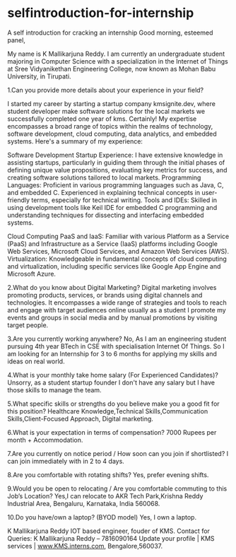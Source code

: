 # selfintroduction-for-internship
A self introduction for cracking an internship
Good morning, esteemed panel,

My name is K Mallikarjuna Reddy. I am currently an undergraduate student majoring in Computer Science with a specialization in the Internet of Things at Sree Vidyanikethan Engineering College, now known as Mohan Babu University, in Tirupati.

1.Can you provide more details about your experience in your field?

I started my career by starting  a startup company kmsignite.dev, where student developer make software solutions for the local markets we successfully completed one year of kms.
Certainly! My expertise encompasses a broad range of topics within the realms of technology, software development, cloud computing, data analytics, and embedded systems. Here's a summary of my experience:

Software Development
Startup Experience: I have extensive knowledge in assisting startups, particularly in guiding them through the initial phases of defining unique value propositions, evaluating key metrics for success, and creating software solutions tailored to local markets.
Programming Languages: Proficient in various programming languages such as Java, C, and embedded C. Experienced in explaining technical concepts in user-friendly terms, especially for technical writing.
Tools and IDEs: Skilled in using development tools like Keil IDE for embedded C programming and understanding techniques for dissecting and interfacing embedded systems.

Cloud Computing
PaaS and IaaS: Familiar with various Platform as a Service (PaaS) and Infrastructure as a Service (IaaS) platforms including Google Web Services, Microsoft Cloud Services, and Amazon Web Services (AWS).
Virtualization: Knowledgeable in fundamental concepts of cloud computing and virtualization, including specific services like Google App Engine and Microsoft Azure.


2.What do you know about Digital Marketing?
Digital marketing involves promoting products, services, or brands using digital channels and technologies. It encompasses a wide range of strategies and tools to reach and engage with target audiences online usually as a student I promote my events and groups in social media and by manual promotions by visiting target people.

3.Are you currently working anywhere?
No, As I am an engineering student pursuing 4th year BTech in CSE with specialisation Internet Of Things. So I am looking for an Internship for 3 to 6 months for applying my skills and ideas on real world.

4.What is your monthly take home salary (For Experienced Candidates)?
Unsorry, as a student startup founder I don't have any salary but I have those skills to manage the team.

5.What specific skills or strengths do you believe make you a good fit for this position?
Healthcare Knowledge,Technical Skills,Communication Skills,Client-Focused Approach, Digital marketing.

6.What is your expectation in terms of compensation?
7000 Rupees per month + Accommodation.

7.Are you currently on notice period / How soon can you join if shortlisted?
I can join immediately with in 2 to 4 days.

8.Are you comfortable with rotating shifts?
Yes, prefer evening shifts.

9.Would you be open to relocating / Are you comfortable commuting to this Job’s Location?
Yes,I can relocate to AKR Tech Park,Krishna Reddy Industrial Area, Bengaluru, Karnataka, India 560068.

10.Do you have/own a laptop? (BYOD model)
Yes, I own a laptop.


K Mallikarjuna Reddy
IOT based engineer,
fouder of KMS.
Contact for Queries:
K Mallikarjuna Reddy – 7816090164 
Update your profile | KMS services | www.KMS.interns.com, Bengalore,560037.
